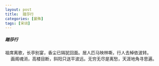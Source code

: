 ```yaml
---
layout: post
title:  踏莎行
categories: [晏殊]
tags: [宋词]
---
```


##### 踏莎行


祖席离歌，长亭别宴，香尘已隔犹回面。居人匹马映林嘶，行人去棹依波转。
　 
画阁魂消，高楼目断，斜阳只送平波远。无穷无尽是离愁，天涯地角寻思遍。 
 


　　　　　　　　　　　　　　　　　　　　　　　　 
　　　　　　　　　　　　　　　　　　 
　　　　　　　　　 
　　　　　　　　　　　　　　　　　　　　　　 
　　　　　　　　　　　　　　　　　 
　　　　　　　　　　　　　　　　　　　　　　　　　　　 
 
　　　　　　　 































